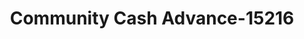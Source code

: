 ---
f_zip-code: 37074
f_state-code: TN
title: Community Cash Advance-15216
f_phone: 615-374-0450
f_city-only: Hartsville
f_address: 122 Mcmurry Boulevard Hartsville
f_location-unique-id: '15216'
slug: community-cash-advance-15216
updated-on: '2024-05-30T13:46:58.046Z'
created-on: '2024-05-30T13:36:59.803Z'
published-on: '2024-05-30T13:54:32.469Z'
f_city-state: cms/city/hartsville-tn.md
f_company: cms/company/community-cash-advance.md
f_state: cms/state/tennessee.md
layout: '[payday-loan].html'
tags: payday-loan
---